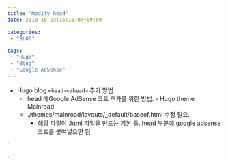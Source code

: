 ```yaml
---
title: "Modify head"
date: 2018-10-23T15:16:07+09:00

categories: 
 - "BLOG"

tags:
 - "Hugo"
 - "Blog"
 - "Google AdSense"
---
```



* Hugo blog `<head></head>` 추가 방법 
	* head 에Google AdSense 코드 추가를 위한 방법. - Hugo theme Mainroad
	* ./themes/mainroad/layouts/_default/baseof.html 수정 필요.
		* 해당 파일이 .html  파일을 만드는 기본 틀. head  부분에 google adsense 코드를 붙여넣으면 됨

` <script async src="//pagead2.googlesyndication.com/pagead/js/adsbygoogle.js"></script>
<script>
  (adsbygoogle = window.adsbygoogle || []).push({
      google_ad_client: "****",
	      enable_page_level_ads: true
		    });
			</script>
`

